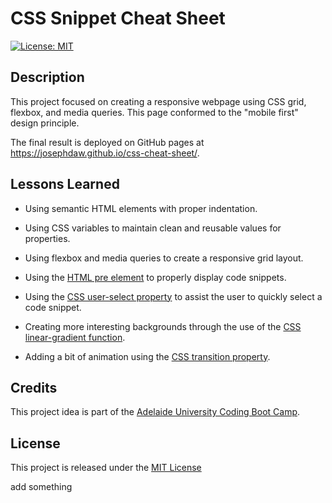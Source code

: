 # CSS Snippet Cheat Sheet

[![License: MIT](https://img.shields.io/badge/License-MIT-yellow.svg)](https://opensource.org/licenses/MIT)

## Description
This project focused on creating a responsive webpage using CSS grid, flexbox, and media queries. This page conformed to the "mobile first" design principle.

The final result is deployed on GitHub pages at https://josephdaw.github.io/css-cheat-sheet/.

## Lessons Learned

* Using semantic HTML elements with proper indentation.

* Using CSS variables to maintain clean and reusable values for properties.

* Using flexbox and media queries to create a responsive grid layout.

* Using the [HTML pre element](https://developer.mozilla.org/en-US/docs/Web/HTML/Element/pre) to properly display code snippets.

* Using the [CSS user-select property](https://developer.mozilla.org/en-US/docs/Web/CSS/user-select) to assist the user to quickly select a code snippet.

* Creating more interesting backgrounds through the use of the [CSS linear-gradient function](https://developer.mozilla.org/en-US/docs/Web/CSS/linear-gradient).

* Adding a bit of animation using the [CSS transition property](https://developer.mozilla.org/en-US/docs/Web/CSS/transition).

## Credits
This project idea is part of the [Adelaide University Coding Boot Camp](https://bootcamps.adelaide.edu.au).

## License
This project is released under the [MIT License](LICENSE)

add something
